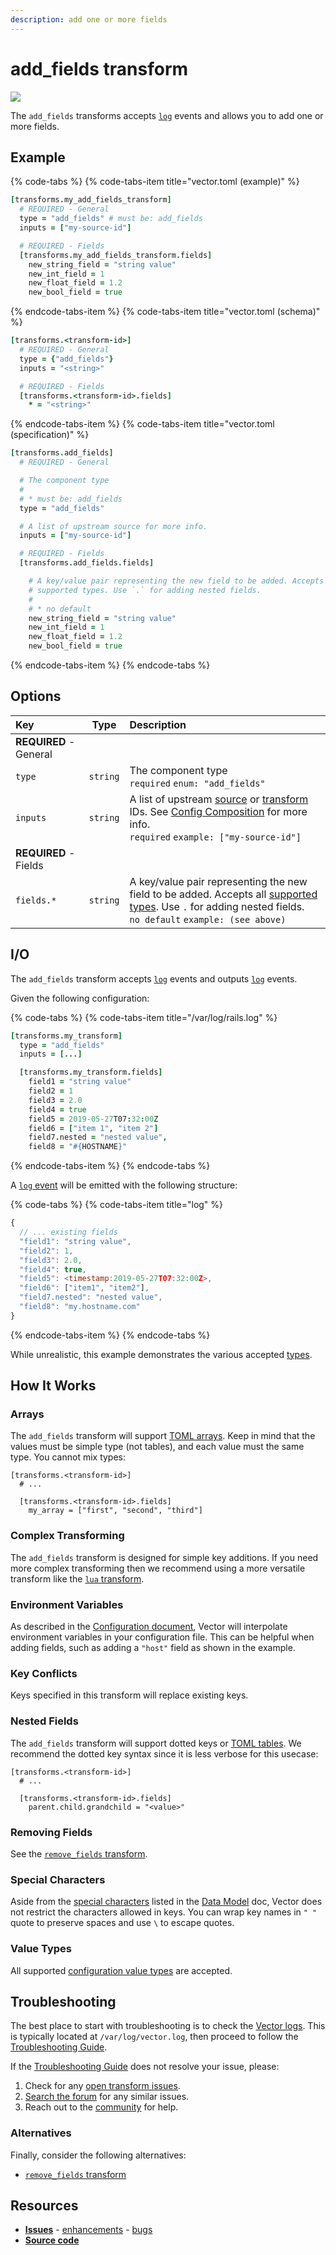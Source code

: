 ```yaml
---
description: add one or more fields
---
```


<!---
!!!WARNING!!!!

This file is autogenerated! Please do not manually edit this file.
Instead, please modify the contents of `scripts/metadata.toml`.
-->


# add_fields transform

![](../../../assets/add_fields-transform.svg)


The `add_fields` transforms accepts [`log`][docs.log_event] events and allows you to add one or more fields.

## Example

{% code-tabs %}
{% code-tabs-item title="vector.toml (example)" %}
```coffeescript
[transforms.my_add_fields_transform]
  # REQUIRED - General
  type = "add_fields" # must be: add_fields
  inputs = ["my-source-id"]

  # REQUIRED - Fields
  [transforms.my_add_fields_transform.fields]
    new_string_field = "string value"
    new_int_field = 1
    new_float_field = 1.2
    new_bool_field = true
```
{% endcode-tabs-item %}
{% code-tabs-item title="vector.toml (schema)" %}
```coffeescript
[transforms.<transform-id>]
  # REQUIRED - General
  type = {"add_fields"}
  inputs = "<string>"

  # REQUIRED - Fields
  [transforms.<transform-id>.fields]
    * = "<string>"
```
{% endcode-tabs-item %}
{% code-tabs-item title="vector.toml (specification)" %}
```coffeescript
[transforms.add_fields]
  # REQUIRED - General

  # The component type
  #
  # * must be: add_fields
  type = "add_fields"

  # A list of upstream source for more info.
  inputs = ["my-source-id"]

  # REQUIRED - Fields
  [transforms.add_fields.fields]

    # A key/value pair representing the new field to be added. Accepts all
    # supported types. Use `.` for adding nested fields.
    #
    # * no default
    new_string_field = "string value"
    new_int_field = 1
    new_float_field = 1.2
    new_bool_field = true
```
{% endcode-tabs-item %}
{% endcode-tabs %}

## Options

| Key  | Type  | Description |
| :--- | :---: | :---------- |
| **REQUIRED** - General | | |
| `type` | `string` | The component type<br />`required` `enum: "add_fields"` |
| `inputs` | `string` | A list of upstream [source][docs.sources] or [transform][docs.transforms] IDs. See [Config Composition][docs.config_composition] for more info.<br />`required` `example: ["my-source-id"]` |
| **REQUIRED** - Fields | | |
| `fields.*` | `string` | A key/value pair representing the new field to be added. Accepts all [supported types][docs.config_value_types]. Use `.` for adding nested fields.<br />`no default` `example: (see above)` |

## I/O

The `add_fields` transform accepts [`log`][docs.log_event] events and outputs [`log`][docs.log_event] events.


Given the following configuration:

{% code-tabs %}
{% code-tabs-item title="/var/log/rails.log" %}
```coffeescript
[transforms.my_transform]
  type = "add_fields"
  inputs = [...]

  [transforms.my_transform.fields]
    field1 = "string value"
    field2 = 1
    field3 = 2.0
    field4 = true
    field5 = 2019-05-27T07:32:00Z
    field6 = ["item 1", "item 2"]
    field7.nested = "nested value",
    field8 = "#{HOSTNAME}"
```
{% endcode-tabs-item %}
{% endcode-tabs %}

A [`log` event][docs.log_event] will be emitted with the following structure:

{% code-tabs %}
{% code-tabs-item title="log" %}
```javascript
{
  // ... existing fields
  "field1": "string value",
  "field2": 1,
  "field3": 2.0,
  "field4": true,
  "field5": <timestamp:2019-05-27T07:32:00Z>,
  "field6": ["item1", "item2"],
  "field7.nested": "nested value",
  "field8": "my.hostname.com"
}
```
{% endcode-tabs-item %}
{% endcode-tabs %}

While unrealistic, this example demonstrates the various accepted [types][docs.config_value_types].



## How It Works

### Arrays

The `add_fields` transform will support [TOML arrays][url.toml_array]. Keep in mind that the values must be simple type (not tables), and each value must the same type. You cannot mix types:

```
[transforms.<transform-id>]
  # ...
  
  [transforms.<transform-id>.fields]
    my_array = ["first", "second", "third"]
```

### Complex Transforming

The `add_fields` transform is designed for simple key additions. If you need more complex transforming then we recommend using a more versatile transform like the [`lua` transform][docs.lua_transform].

### Environment Variables

As described in the [Configuration document][docs.configuration], Vector will interpolate environment variables in your configuration file. This can be helpful when adding fields, such as adding a `"host"` field as shown in the example.

### Key Conflicts

Keys specified in this transform will replace existing keys.

### Nested Fields

The `add_fields` transform will support dotted keys or [TOML tables][url.toml_table]. We recommend the dotted key syntax since it is less verbose for this usecase:

```
[transforms.<transform-id>]
  # ...
  
  [transforms.<transform-id>.fields]
    parent.child.grandchild = "<value>"
```

### Removing Fields

See the [`remove_fields` transform][docs.remove_fields_transform].

### Special Characters

Aside from the [special characters][docs.event_key_special_characters] listed in the [Data Model][docs.data_model] doc, Vector does not restrict the characters allowed in keys. You can wrap key names in `" "` quote to preserve spaces and use `\` to escape quotes.

### Value Types

All supported [configuration value types][docs.config_value_types] are accepted.

## Troubleshooting

The best place to start with troubleshooting is to check the
[Vector logs][docs.monitoring_logs]. This is typically located at
`/var/log/vector.log`, then proceed to follow the
[Troubleshooting Guide][docs.troubleshooting].

If the [Troubleshooting Guide][docs.troubleshooting] does not resolve your
issue, please:

1. Check for any [open transform issues](https://github.com/timberio/vector/issues?q=is%3Aopen+is%3Aissue+label%3A%22Transform%3A+add_fields%22).
2. [Search the forum][url.search_forum] for any similar issues.
2. Reach out to the [community][url.community] for help.

### Alternatives

Finally, consider the following alternatives:

* [`remove_fields` transform][docs.remove_fields_transform]

## Resources

* [**Issues**](https://github.com/timberio/vector/issues?q=is%3Aopen+is%3Aissue+label%3A%22Transform%3A+add_fields%22) - [enhancements](https://github.com/timberio/vector/issues?q=is%3Aopen+is%3Aissue+label%3A%22Transform%3A+add_fields%22+label%3A%22Type%3A+Enhancement%22) - [bugs](https://github.com/timberio/vector/issues?q=is%3Aopen+is%3Aissue+label%3A%22Transform%3A+add_fields%22+label%3A%22Type%3A+Bug%22)
* [**Source code**](https://github.com/timberio/vector/tree/master/src/transform/add_fields.rs)


[docs.config_composition]: ../../../usage/configuration/README.md#composition
[docs.config_value_types]: ../../../usage/configuration/README.md#value-types
[docs.configuration]: ../../../usage/configuration
[docs.data_model]: ../../../about/data-model.md
[docs.event_key_special_characters]: ../../../about/data-model.md#special-characters
[docs.log_event]: ../../../about/data-model.md#log
[docs.lua_transform]: ../../../usage/configuration/transforms/lua.md
[docs.monitoring_logs]: ../../../usage/administration/monitoring.md#logs
[docs.remove_fields_transform]: ../../../usage/configuration/transforms/remove_fields.md
[docs.sources]: ../../../usage/configuration/sources
[docs.transforms]: ../../../usage/configuration/transforms
[docs.troubleshooting]: ../../../usage/guides/troubleshooting.md
[url.community]: https://vector.dev/community
[url.search_forum]: https://forum.vector.dev/search?expanded=true
[url.toml_array]: https://github.com/toml-lang/toml#user-content-array
[url.toml_table]: https://github.com/toml-lang/toml#user-content-table
